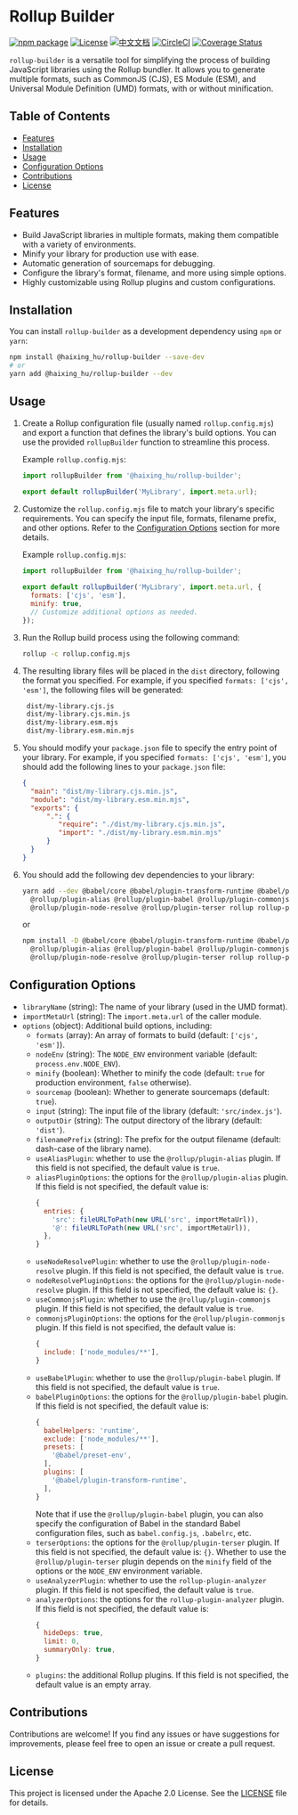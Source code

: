 # Rollup Builder

[![npm package](https://img.shields.io/npm/v/@haixing_hu/rollup-builder.svg)](https://npmjs.com/package/@haixing_hu/rollup-builder)
[![License](https://img.shields.io/badge/License-Apache-blue.svg)](https://www.apache.org/licenses/LICENSE-2.0)
[![中文文档](https://img.shields.io/badge/文档-中文版-blue.svg)](README.zh_CN.md)
[![CircleCI](https://dl.circleci.com/status-badge/img/gh/Haixing-Hu/rollup-builder/tree/master.svg?style=shield)](https://dl.circleci.com/status-badge/redirect/gh/Haixing-Hu/rollup-builder/tree/master)
[![Coverage Status](https://coveralls.io/repos/github/Haixing-Hu/rollup-builder/badge.svg?branch=master)](https://coveralls.io/github/Haixing-Hu/rollup-builder?branch=master)


`rollup-builder` is a versatile tool for simplifying the process of building 
JavaScript libraries using the Rollup bundler. It allows you to generate 
multiple formats, such as CommonJS (CJS), ES Module (ESM), and Universal Module
Definition (UMD) formats, with or without minification.

## Table of Contents

- [Features](#features)
- [Installation](#installation)
- [Usage](#usage)
- [Configuration Options](#configuration)
- [Contributions](#contributions)
- [License](#license)

## <span id="features">Features</span>

- Build JavaScript libraries in multiple formats, making them compatible with a 
  variety of environments.
- Minify your library for production use with ease.
- Automatic generation of sourcemaps for debugging.
- Configure the library's format, filename, and more using simple options.
- Highly customizable using Rollup plugins and custom configurations.

## <span id="installation">Installation</span>

You can install `rollup-builder` as a development dependency using `npm` or `yarn`:

```bash
npm install @haixing_hu/rollup-builder --save-dev
# or
yarn add @haixing_hu/rollup-builder --dev
```

## <span id="usage">Usage</span>

1. Create a Rollup configuration file (usually named `rollup.config.mjs`) and 
   export a function that defines the library's build options. You can use the 
   provided `rollupBuilder` function to streamline this process.

   Example `rollup.config.mjs`:

   ```javascript
   import rollupBuilder from '@haixing_hu/rollup-builder';

   export default rollupBuilder('MyLibrary', import.meta.url);
   ```

2. Customize the `rollup.config.mjs` file to match your library's specific 
   requirements. You can specify the input file, formats, filename prefix, and 
   other options. Refer to the [Configuration Options](#configuration) section
   for more details.

   Example `rollup.config.mjs`:
    
   ```javascript
   import rollupBuilder from '@haixing_hu/rollup-builder';
    
   export default rollupBuilder('MyLibrary', import.meta.url, {
     formats: ['cjs', 'esm'],
     minify: true,
     // Customize additional options as needed.
   });
   ```

3. Run the Rollup build process using the following command:

   ```bash
   rollup -c rollup.config.mjs
   ```

4. The resulting library files will be placed in the `dist` directory, following 
   the format you specified. For example, if you specified `formats: ['cjs', 'esm']`,
   the following files will be generated:
   ```bash
    dist/my-library.cjs.js
    dist/my-library.cjs.min.js
    dist/my-library.esm.mjs
    dist/my-library.esm.min.mjs
   ```
   
5. You should modify your `package.json` file to specify the entry point of your
   library. For example, if you specified `formats: ['cjs', 'esm']`, you should
   add the following lines to your `package.json` file:
   ```json
   {
     "main": "dist/my-library.cjs.min.js",
     "module": "dist/my-library.esm.min.mjs",
     "exports": {
         ".": {
            "require": "./dist/my-library.cjs.min.js",
            "import": "./dist/my-library.esm.min.mjs"
         }
     }
   }
   ``` 
6. You should add the following dev dependencies to your library:
   ```bash
   yarn add --dev @babel/core @babel/plugin-transform-runtime @babel/preset-env \
     @rollup/plugin-alias @rollup/plugin-babel @rollup/plugin-commonjs \
     @rollup/plugin-node-resolve @rollup/plugin-terser rollup rollup-plugin-analyzer
   ```
   or 
   ```bash
   npm install -D @babel/core @babel/plugin-transform-runtime @babel/preset-env \
     @rollup/plugin-alias @rollup/plugin-babel @rollup/plugin-commonjs \
     @rollup/plugin-node-resolve @rollup/plugin-terser rollup rollup-plugin-analyzer
   ```

## <span id="configuration">Configuration Options</span>

- `libraryName` (string): The name of your library (used in the UMD format).
- `importMetaUrl` (string): The `import.meta.url` of the caller module.
- `options` (object): Additional build options, including:
    - `formats` (array): An array of formats to build (default: `['cjs', 'esm']`).
    - `nodeEnv` (string): The `NODE_ENV` environment variable (default: `process.env.NODE_ENV`).
    - `minify` (boolean): Whether to minify the code (default: `true` for 
      production environment, `false` otherwise).
    - `sourcemap` (boolean): Whether to generate sourcemaps (default: `true`).
    - `input` (string): The input file of the library (default: `'src/index.js'`).
    - `outputDir` (string): The output directory of the library (default: `'dist'`).
    - `filenamePrefix` (string): The prefix for the output filename (default:
      dash-case of the library name).
    - `useAliasPlugin`: whether to use the `@rollup/plugin-alias` plugin. If
      this field is not specified, the default value is `true`.
    - `aliasPluginOptions`: the options for the `@rollup/plugin-alias` plugin.
      If this field is not specified, the default value is:
      ```js
      {
        entries: {
          'src': fileURLToPath(new URL('src', importMetaUrl)),
          '@': fileURLToPath(new URL('src', importMetaUrl)),
        },
      }
      ```
    - `useNodeResolvePlugin`: whether to use the `@rollup/plugin-node-resolve`
      plugin. If this field is not specified, the default value is `true`.
    - `nodeResolvePluginOptions`: the options for the `@rollup/plugin-node-resolve`
      plugin. If this field is not specified, the default value is: `{}`.
    - `useCommonjsPlugin`: whether to use the `@rollup/plugin-commonjs` plugin.
      If this field is not specified, the default value is `true`.
    - `commonjsPluginOptions`: the options for the `@rollup/plugin-commonjs`
      plugin. If this field is not specified, the default value is:
      ```js
      {
        include: ['node_modules/**'],
      }
      ```
    - `useBabelPlugin`: whether to use the `@rollup/plugin-babel` plugin.
      If this field is not specified, the default value is `true`.
    - `babelPluginOptions`: the options for the `@rollup/plugin-babel` plugin.
      If this field is not specified, the default value is:
      ```js
      {
        babelHelpers: 'runtime',
        exclude: ['node_modules/**'],
        presets: [
          '@babel/preset-env',
        ],
        plugins: [
          '@babel/plugin-transform-runtime',
        ],
      }
      ```
      Note that if use the `@rollup/plugin-babel` plugin, you can also specify
      the configuration of Babel in the standard Babel configuration files,
      such as `babel.config.js`, `.babelrc`, etc.
    - `terserOptions`: the options for the `@rollup/plugin-terser` plugin.
      If this field is not specified, the default value is: `{}`. Whether
      to use the `@rollup/plugin-terser` plugin depends on the `minify`
      field of the options or the `NODE_ENV` environment variable.
    - `useAnalyzerPlugin`: whether to use the `rollup-plugin-analyzer` plugin.
      If this field is not specified, the default value is `true`.
    - `analyzerOptions`: the options for the `rollup-plugin-analyzer` plugin.
      If this field is not specified, the default value is:
      ```js
      {
        hideDeps: true,
        limit: 0,
        summaryOnly: true,
      }
      ```
    - `plugins`: the additional Rollup plugins. If this field is not
      specified, the default value is an empty array.

## <span id="contributions">Contributions</span>

Contributions are welcome! If you find any issues or have suggestions for
improvements, please feel free to open an issue or create a pull request.

## <span id="license">License</span>

This project is licensed under the Apache 2.0 License. 
See the [LICENSE](LICENSE) file for details.
